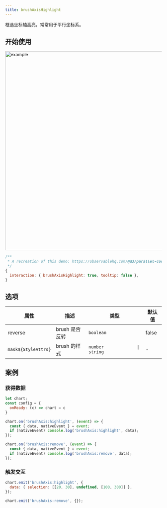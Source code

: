 ```yaml
---
title: brushAxisHighlight
---
```


框选坐标轴高亮，常常用于平行坐标系。

## 开始使用

<img alt="example" src="https://mdn.alipayobjects.com/huamei_qa8qxu/afts/img/A*y-afSbt4oroAAAAAAAAAAAAADmJ7AQ/original" width="640">

```js
/**
 * A recreation of this demo: https://observablehq.com/@d3/parallel-coordinates
 */
{
  interaction: { brushAxisHighlight: true, tooltip: false },
}
```

## 选项

| 属性                | 描述           | 类型                           | 默认值 |
| ------------------- | -------------- | ------------------------------ | ------ |
| reverse             | brush 是否反转 | `boolean`                      | false  |
| `mask${StyleAttrs}` | brush 的样式   | `number             \| string` | -      |

## 案例

### 获得数据

```js
let chart;
const config = {
  onReady: (c) => chart = c
}

chart.on('brushAxis:highlight', (event) => {
  const { data, nativeEvent } = event;
  if (nativeEvent) console.log('brushAxis:highlight', data);
});

chart.on('brushAxis:remove', (event) => {
  const { data, nativeEvent } = event;
  if (nativeEvent) console.log('brushAxis:remove', data);
});
```

### 触发交互

```js
chart.emit('brushAxis:highlight', {
  data: { selection: [[20, 30], undefined, [100, 300]] },
});

chart.emit('brushAxis:remove', {});
```
